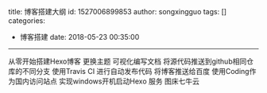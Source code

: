 title: 博客搭建大纲
id: 1527006899853
author: songxingguo
tags: []
categories:
  - 博客搭建
date: 2018-05-23 00:35:00
---
   从零开始搭建Hexo博客
   更换主题
   可视化编写文档
   将源代码推送到github相同仓库的不同分支
   使用Travis CI 进行自动发布代码
   将博客推送给百度
   使用Coding作为国内访问站点
   实现windows开机启动Hexo 服务
   图床七牛云